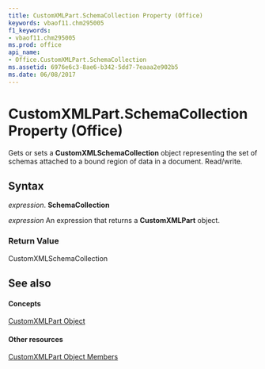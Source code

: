 ```yaml
---
title: CustomXMLPart.SchemaCollection Property (Office)
keywords: vbaof11.chm295005
f1_keywords:
- vbaof11.chm295005
ms.prod: office
api_name:
- Office.CustomXMLPart.SchemaCollection
ms.assetid: 6976e6c3-8ae6-b342-5dd7-7eaaa2e902b5
ms.date: 06/08/2017
---
```



# CustomXMLPart.SchemaCollection Property (Office)

Gets or sets a **CustomXMLSchemaCollection** object representing the set of schemas attached to a bound region of data in a document. Read/write.


## Syntax

 _expression_. **SchemaCollection**

 _expression_ An expression that returns a **CustomXMLPart** object.


### Return Value

CustomXMLSchemaCollection


## See also


#### Concepts


[CustomXMLPart Object](customxmlpart-object-office.md)
#### Other resources


[CustomXMLPart Object Members](customxmlpart-members-office.md)

